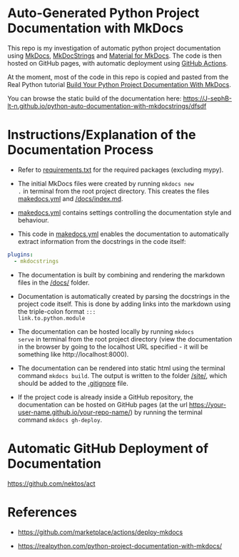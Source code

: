 
# Auto-Generated Python Project Documentation with MkDocs

This repo is my investigation of automatic python project documentation using [MkDocs](https://github.com/mkdocs/mkdocs), [MkDocStrings](https://github.com/mkdocstrings/mkdocstrings) and [Material for MkDocs](https://github.com/squidfunk/mkdocs-material). The code is then hosted on GitHub pages, with automatic deployment using [GitHub Actions](https://docs.github.com/en/actions). 

At the moment, most of the code in this repo is copied and pasted from the Real Python tutorial [Build Your Python Project Documentation With MkDocs](https://realpython.com/python-project-documentation-with-mkdocs/). 

You can browse the static build of the documentation here: https://J-sephB-lt-n.github.io/python-auto-documentation-with-mkdocstrings/dfsdf

# Instructions/Explanation of the Documentation Process 

* Refer to [requirements.txt](./requirements.txt) for the required packages (excluding mypy).

* The initial MkDocs files were created by running <code>mkdocs new .</code> in terminal from the root project directory. This creates the files [makedocs.yml](./makedocs.yml) and [/docs/index.md](./docs/index.md).

* [makedocs.yml](./makedocs.yml) contains settings controlling the documentation style and behaviour.

* This code in [makedocs.yml](./makedocs.yml) enables the documentation to automatically extract information from the docstrings in the code itself: 

```yaml
plugins:
  - mkdocstrings
```

* The documentation is built by combining and rendering the markdown files in the [/docs/](./docs/) folder.

* Documentation is automatically created by parsing the docstrings in the project code itself. This is done by adding links into the markdown using the triple-colon format <code>::: link.to.python.module</code>

* The documentation can be hosted locally by running <code>mkdocs serve</code> in terminal from the root project directory (view the documentation in the browser by going to the localhost URL specified - it will be something like http://localhost:8000).

* The documentation can be rendered into static html using the terminal command <code>mkdocs build</code>. The output is written to the folder [/site/](./site/), which should be added to the [.gitignore](./.gitignore) file.

* If the project code is already inside a GitHub repository, the documentation can be hosted on GitHub pages (at the url https://your-user-name.github.io/your-repo-name/) by running the terminal command <code>mkdocs gh-deploy</code>.

# Automatic GitHub Deployment of Documentation

https://github.com/nektos/act

# References 

* https://github.com/marketplace/actions/deploy-mkdocs

* https://realpython.com/python-project-documentation-with-mkdocs/
